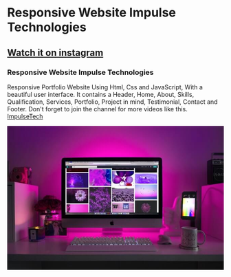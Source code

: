 # Responsive Website Impulse Technologies
## [Watch it on instagram](https://www.instagram.com/impulsetechve)
### Responsive Website Impulse Technologies
Responsive Portfolio Website Using Html, Css and JavaScript, With a beautiful user interface. It contains a Header, Home, About, Skills, Qualification, Services, Portfolio, Project in mind, Testimonial, Contact and Footer.
Don't forget to join the channel for more videos like this. [ImpulseTech](https://www.instagram.com/impulsetechve)

![Website](assets/img/portfolio1.jpg)
